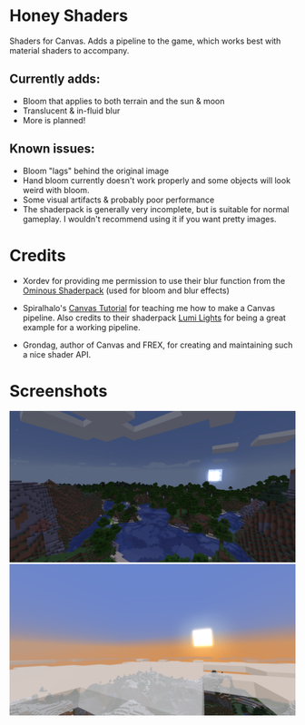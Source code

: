 # Honey Shaders

Shaders for Canvas. Adds a pipeline to the game, which works best with material shaders to accompany.

## Currently adds:

- Bloom that applies to both terrain and the sun & moon
- Translucent & in-fluid blur
- More is planned!

## Known issues:

- Bloom "lags" behind the original image
- Hand bloom currently doesn't work properly and some objects will look weird with bloom.
- Some visual artifacts & probably poor performance
- The shaderpack is generally very incomplete, but is suitable for normal gameplay. I wouldn't recommend using it if you want pretty images.

# Credits

- Xordev for providing me permission to use their blur function from the [Ominous Shaderpack](https://github.com/XorDev/Ominous-Shaderpack) (used for bloom and blur effects)

- Spiralhalo's [Canvas Tutorial](https://github.com/spiralhalo/CanvasTutorial/wiki) for teaching me how to make a Canvas pipeline. Also credits to their shaderpack [Lumi Lights](https://github.com/spiralhalo/LumiLights) for being a great example for a working pipeline.

- Grondag, author of Canvas and FREX, for creating and maintaining such a nice shader API.

# Screenshots

![screenshot 1](https://github.com/Poisoned-Honey/HoneyShaders/blob/main/images/img1.png?raw=true)
![screenshot 2](https://github.com/Poisoned-Honey/HoneyShaders/blob/main/images/img2.png?raw=true)